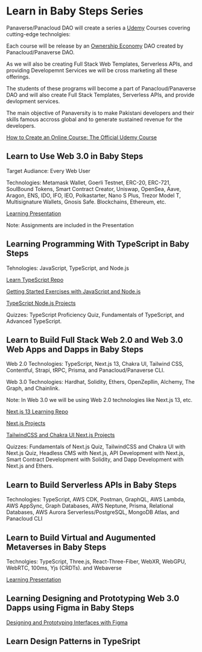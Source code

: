 # Learn in Baby Steps Series

Panaverse/Panacloud DAO will create a series a [Udemy](https://www.udemy.com/) Courses covering cutting-edge technolgies:

Each course will be release by an [Ownership Economy](https://variant.fund/articles/the-ownership-economy-2022/) DAO created by Panacloud/Panaverse DAO.

As we will also be creating Full Stack Web Templates, Serverless APIs, and providing Developemnt Services we will be cross marketing all these offerings. 

The students of these programs will become a part of Panacloud/Panaverse DAO and will also create Full Stack Templates, Serverless APIs, and provide devlopment services. 

The main objective of Panaversity is to make Pakistani developers and their skills famous accross global and to generate sustained revenue for the developers. 

[How to Create an Online Course: The Official Udemy Course](https://www.udemy.com/course/official-udemy-create-course/)


## Learn to Use Web 3.0 in Baby Steps

Target Audiance: Every Web User

Technologies: Metamask Wallet, Goerli Testnet, ERC-20, ERC-721, SoulBound Tokens, Smart Contract Creator, Uniswap, OpenSea, Aave, Aragon, ENS, IDO, IFO, IEO,  Polkastarter, Nano S Plus, Trezor Model T, Multisignature Wallets, Gnosis Safe. Blockchains, Ethereum, etc.

[Learning Presentation](https://docs.google.com/presentation/d/1FSbr9aJwO0-fmZHqWy_eHO2N_jwJLmQCy4cG8rd4ctw/edit?usp=sharing)

Note: Assignments are included in the Presentation


## Learning Programming With TypeScript in Baby Steps

Tehnologies: JavaScript, TypeScript, and Node.js

[Learn TypeScript Repo](https://github.com/panacloud-modern-global-apps/learn-typescript)

[Getting Started Exercises with JavaScript and Node.js](https://github.com/panacloud-modern-global-apps/typescript-node-projects/blob/main/getting-started-exercises.md)

[TypeScript Node.js Projects](https://github.com/panacloud-modern-global-apps/typescript-node-projects)

Quizzes: TypeScript Proficiency Quiz, Fundamentals of TypeScript, and Advanced TypeScript.


## Learn to Build Full Stack Web 2.0 and Web 3.0 Web Apps and Dapps in Baby Steps

Web 2.0 Technologies: TypeScript, Next.js 13, Chakra UI, Tailwind CSS, Contentful, Strapi, tRPC, Prisma, and Panacloud/Panaverse CLI.

Web 3.0 Technologies: Hardhat, Solidity, Ethers, OpenZepllin, Alchemy, The Graph, and Chainlink.

Note: In Web 3.0 we will be using Web 2.0 technologies like Next.js 13, etc. 

[Next.js 13 Learning Repo](https://github.com/panacloud-modern-global-apps/nextjs)

[Next.js Projects](https://github.com/panacloud-modern-global-apps/nextjs-projects)

[TailwindCSS and Chakra UI Next.js Projects](https://github.com/panacloud-modern-global-apps/chakra-nextjs-projects)

Quizzes: Fundamentals of Next.js Quiz, TailwindCSS and Chakra UI with Next.js Quiz, Headless CMS with Next.js, API Development with Next.js, Smart Contract Development with Solidity, and Dapp Development with Next.js and Ethers.


## Learn to Build Serverless APIs in Baby Steps

Technologies: TypeScript, AWS CDK, Postman, GraphQL, AWS Lambda, AWS AppSync, Graph Databases, AWS Neptune, Prisma, Relational Databases, AWS Aurora Serverless/PostgreSQL, MongoDB Atlas, and Panacloud CLI


## Learn to Build Virtual and Augumented Metaverses in Baby Steps

Technolgies: TypeScript, Three.js, React-Three-Fiber, WebXR, WebGPU, WebRTC, 100ms, Yjs (CRDTs). and Webaverse

[Learning Presentation](https://docs.google.com/presentation/d/1ADk87hQ0Etr2PfmN9XH7TQ0CHl6XSP_7JWNUbzPdDNc/edit?usp=sharing)


## Learning Designing and Prototyping Web 3.0 Dapps using Figma in Baby Steps

[Designing and Prototyping Interfaces with Figma](https://www.packtpub.com/product/designing-and-prototyping-interfaces-with-figma/9781800564183)


## Learn Design Patterns in TypeSript









